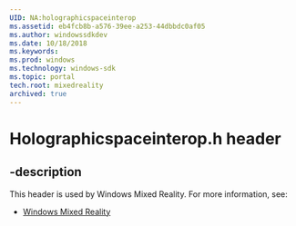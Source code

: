 ```yaml
---
UID: NA:holographicspaceinterop
ms.assetid: eb4fcb8b-a576-39ee-a253-44dbbdc0af05
ms.author: windowssdkdev
ms.date: 10/18/2018
ms.keywords: 
ms.prod: windows
ms.technology: windows-sdk
ms.topic: portal
tech.root: mixedreality
archived: true
---
```


# Holographicspaceinterop.h header


## -description


This header is used by Windows Mixed Reality. For more information, see:

- [Windows Mixed Reality](../_mixedreality)
